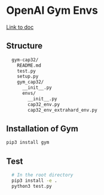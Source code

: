 # OpenAI Gym Envs

[Link to doc](https://github.com/openai/gym/blob/master/docs/creating-environments.md)


## Structure

```sh
  gym-cap32/
    README.md
    test.py
    setup.py
    gym_cap32/
      __init__.py
      envs/
        __init__.py
        cap32_env.py
        cap32_env_extrahard_env.py
  ```


## Installation of Gym
```sh
pip3 install gym
```

## Test

```sh
  # In the root directory
  pip3 install -e .
  python3 test.py
```



